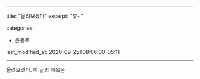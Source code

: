 
---

title:  "올려보겠다"
excerpt: "후~"

categories:
  - 윤동주

last_modified_at: 2020-09-25T08:06:00-05:11

--- 

올려보겠다.
이 글의 제목은


